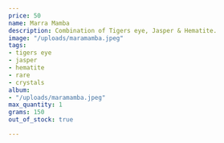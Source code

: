 ```yaml
---
price: 50
name: Marra Mamba
description: Combination of Tigers eye, Jasper & Hematite.
image: "/uploads/maramamba.jpeg"
tags:
- tigers eye
- jasper
- hematite
- rare
- crystals
album:
- "/uploads/maramamba.jpeg"
max_quantity: 1
grams: 150
out_of_stock: true

---
```

